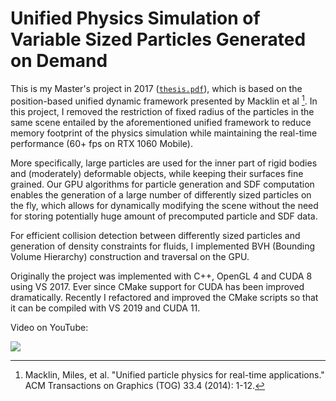 # Unified Physics Simulation of Variable Sized Particles Generated on Demand

This is my Master's project in 2017 ([`thesis.pdf`](data/master_thesis.pdf)), which is based on the position-based unified dynamic framework presented by Macklin et al [^1].
In this project, I removed the restriction of fixed radius of the particles in the same scene entailed by the aforementioned unified framework to reduce memory footprint of the physics simulation while maintaining the real-time performance (60+ fps on RTX 1060 Mobile). 

More specifically, large particles are used for the inner part of rigid bodies and (moderately) deformable objects, while keeping their surfaces fine grained. Our GPU algorithms for particle generation and SDF computation enables the generation of a large number of differently sized particles on the fly, which allows for dynamically modifying the scene without the need for storing potentially huge amount of precomputed particle and SDF data.

For efficient collision detection between differently sized particles and generation of density constraints for fluids, I implemented BVH (Bounding Volume Hierarchy) construction and traversal on the GPU. 

Originally the project was implemented with C++, OpenGL 4 and CUDA 8 using VS 2017. Ever since CMake support for CUDA has been improved dramatically. Recently I refactored and improved the CMake scripts so that it can be compiled with VS 2019 and CUDA 11. 

Video on YouTube:

[![](https://img.youtube.com/vi/MOWeGT9jZxQ/0.jpg)](https://www.youtube.com/watch?v=MOWeGT9jZxQ "Video on YouTube")

[^1]: Macklin, Miles, et al. "Unified particle physics for real-time applications." ACM Transactions on Graphics (TOG) 33.4 (2014): 1-12.
